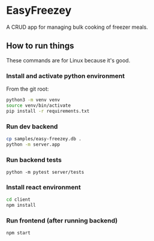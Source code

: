 # EasyFreezey
A CRUD app for managing bulk cooking of freezer meals.

## How to run things

These commands are for Linux because it's good.

### Install and activate python environment

From the git root:
```bash
python3 -m venv venv
source venv/bin/activate
pip install -r requirements.txt
```

### Run dev backend

```bash
cp samples/easy-freezey.db .
python -m server.app
```

### Run backend tests

`python -m pytest server/tests`

### Install react environment

```bash
cd client
npm install
```

### Run frontend (after running backend)

`npm start`
